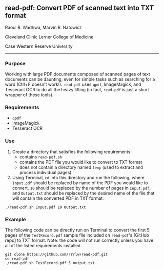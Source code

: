 ## read-pdf: Convert PDF of scanned text into TXT format
Raoul R. Wadhwa, Marvin R. Natowicz

Cleveland Clinic Lerner College of Medicine

Case Western Reserve University

---------------------------

### Purpose

Working with large PDF documents composed of scanned pages of text documents can be daunting, even for simple tasks such as searching for a word (Ctrl+F doesn't work!).
`read-pdf` uses `qpdf`, ImageMagick, and Tesseract OCR to do all the heavy lifting (in fact, `read-pdf` is just a short wrapper of these tools).

### Requirements

* `qpdf`
* ImageMagick
* Tesseract OCR

### Use

1. Create a directory that satisfies the following requirements:
    * contains `read-pdf.sh`
    * contains the PDF file you would like to convert to TXT format
    * does not contain a directory named `temp` (used to extract and process individual pages)
2. Using Terminal, `cd` into this directory and run the following, where `Input.pdf` should be replaced by name of the PDF you would like to convert, `10` should be replaced by the number of pages in `Input.pdf`, and `Output.txt` should be replaced by the desired name of the file that will contain the converted PDF in TXT format:
```
./read-pdf.sh Input.pdf 10 Output.txt
```

### Example

The following code can be directly run on Terminal to convert the first 5 pages of the `TestRecord.pdf` sample file included on `read-pdf`'s [GitHub repo] to TXT format. Note: the code will not run correctly unless you have all of the listed requirements installed.
```
git clone https://github.com/rrrlw/read-pdf.git
cd read-pdf
./read-pdf.sh TestRecord.pdf 5 output.txt
```
